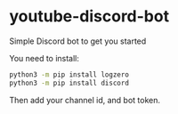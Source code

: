 # youtube-discord-bot
Simple Discord bot to get you started

You need to install:
```sh
python3 -m pip install logzero
python3 -m pip install discord
```

Then add your channel id, and bot token.
